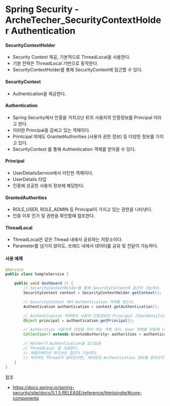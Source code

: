 # Spring Security - ArcheTecher_SecurityContextHolder Authentication
#### SecurityContextHolder
- Security Context 제공, 기본적으로 ThreadLocal을 사용한다.
- 기본 전략은 ThreadLocal 기반으로 동작한다.
- SecurityContextHolder를 통해 SecurityContext에 접근할 수 있다.

#### SecurityContext
- Authentication을 제공한다.

#### Authentication
- Spring Security에서 인증을 거치고난 뒤의 사용자의 인증정보를 Principal 이라고 한다.
- 이러한 Principal을 감싸고 있는 객체이다.
- Printcipal 외에도 GrantedAuthorities (사용자 권한 정보) 등 다양한 정보를 가지고 있다.
- SecurityContext 를 통해 Authentication 객체를 받아올 수 있다.

#### Principal
- UserDetailsService에서 리턴한 객체이다.
- UserDetails 타입
- 인증에 성공한 사용자 정보에 해당한다.

#### GrantedAuthorities
- ROLE_USER, ROLE_ADMIN 등 Principal이 가지고 있는 권한을 나타낸다.
- 인증 이후 인가 및 권한을 확인할때 참조한다.

#### ThreadLocal
- ThreadLocal은 같은 Thread 내에서 공유하는 저장소이다.
- Parameter를 넘기지 않아도, 쓰레드 내에서 데이터를 공유 및 전달이 가능하다.

#### 사용 예제
```java
@Service
public class SampleService {

    public void dashboard () {
        // SecurityContextHolder를 통해 SecurityContext에 접근이 가능하다.
        SecurityContext context = SecurityContextHolder.getContext();

        // SecurityContext 에서 Authentication 객체를 얻는다.
        Authentication authentication = context.getAuthentication();

        // Authentication 객채에서 사용자 인증정보인 Principal (UserDetailsService에서 리턴해준 타입 -> UserDetails Type)
        Object principal = authentication.getPrincipal();

        // Authorities 사용자의 권한을 의미 하는 객체 이다. User 객체를 만들때 roles 에 추가한 권한 객체 들이다.
        Collection<? extends GrantedAuthority> authorities = authentication.getAuthorities();

        // Holder가 Authentication을 담고있음
        // ThreadLocal 을 사용한다.
        // 애플리케이션 어디서든 접근이 가능하다.
        // 처리하는 Thread가 달라진다면, 제대로된 Authentication 정보를 받아오지 못한다.
    }
}
```

참조
- https://docs.spring.io/spring-security/site/docs/5.1.5.RELEASE/reference/htmlsingle/#core-components
